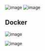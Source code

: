 ![image](https://github.com/user-attachments/assets/88b3766c-4dbc-488a-8809-285c65b05531)
![image](https://github.com/user-attachments/assets/39877c27-028b-4854-84ac-2f3f19d7e3ab)
## Docker
![image](https://github.com/user-attachments/assets/50a53bf0-667f-4c95-8c07-42e3f78050f0)

![image](https://github.com/user-attachments/assets/016dc60d-473a-47f1-9d9a-fcca8fc6fe99)
